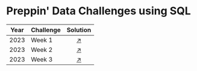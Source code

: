 # Preppin' Data Challenges using SQL

| Year | Challenge |Solution |
|----------|----------|:----------:|
|2023| Week 1|[↗️](https://github.com/spurz8/Preppin-Data-Challenges/blob/main/2023/Week%201.sql)|
|2023| Week 2|[↗️](https://github.com/spurz8/Preppin-Data-Challenges/blob/main/2023/Week%202.sql)|
|2023| Week 3|[↗️](https://github.com/spurz8/Preppin-Data-Challenges/blob/main/2023/Week%203.sql)|

